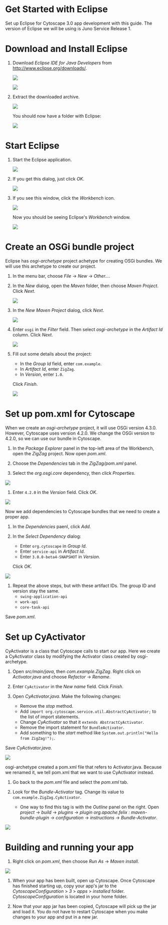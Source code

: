 # Get Started with Eclipse

Set up Eclipse for Cytoscape 3.0 app development with this guide.
The version of Eclipse we will be using is Juno Service Release 1.

# Download and Install Eclipse

 1. Download _Eclipse IDE for Java Developers_ from <http://www.eclipse.org/downloads/>.

    ![](https://raw.github.com/cytoscape/ZigZag/master/getstartedwitheclipse/download1.png)

    ![](https://raw.github.com/cytoscape/ZigZag/master/getstartedwitheclipse/download2.png)

 1. Extract the downloaded archive.

    ![](https://raw.github.com/cytoscape/ZigZag/master/getstartedwitheclipse/extract.png)

    You should now have a folder with Eclipse:

    ![](https://raw.github.com/cytoscape/ZigZag/master/getstartedwitheclipse/extract2.png)

# Start Eclipse

 1. Start the Eclipse application.

    ![](https://raw.github.com/cytoscape/ZigZag/master/getstartedwitheclipse/launch.png)

 1. If you get this dialog, just click _OK_.

    ![](https://raw.github.com/cytoscape/ZigZag/master/getstartedwitheclipse/workspacesetup.png)

 1. If you see this window, click the _Workbench_ icon.

    ![](https://raw.github.com/cytoscape/ZigZag/master/getstartedwitheclipse/welcomescreen.png)

    Now you should be seeing Eclipse's _Workbench_ window.

    ![](https://raw.github.com/cytoscape/ZigZag/master/getstartedwitheclipse/workspace.png)

# Create an OSGi bundle project

Eclipse has _osgi-archetype_ project achetype for creating OSGi bundles. We will use this
archetype to create our project.

 1. In the menu bar, choose _File_ &rarr; _New_ &rarr; _Other..._.

 1. In the _New_ dialog, open the _Maven_ folder, then choose _Maven Project_. Click _Next_.

    ![](https://raw.github.com/cytoscape/ZigZag/master/getstartedwitheclipse/newmvnproj.png)

 1. In the _New Maven Project_ dialog, click _Next_.

    ![](https://raw.github.com/cytoscape/ZigZag/master/getstartedwitheclipse/newmvnproj2.png)

 1. Enter `osgi` in the _Filter_ field. Then select _osgi-archetype_ in the _Artifact Id_ column.
    Click _Next_.

    ![](https://raw.github.com/cytoscape/ZigZag/master/getstartedwitheclipse/newmvnproj3.png)

 1. Fill out some details about the project:
    - In the _Group Id_ field, enter `com.example`.
    - In _Artifact Id_, enter `ZigZag`.
    - In _Version_, enter `1.0`.

    Click _Finish_.

    ![](https://raw.github.com/cytoscape/ZigZag/master/getstartedwitheclipse/newmvnproj4.png)

# Set up pom.xml for Cytoscape

When we create an _osgi-archetype_ project, it will use OSGi version 4.3.0. However, Cytoscape
uses version 4.2.0. We change the OSGi version to 4.2.0, so we can use our bundle in Cytoscape.

 1. In the _Package Explorer_ panel in the top-left area of the Workbench, open the
    _ZigZag_ project. Now open _pom.xml_.

 1. Choose the _Dependencies_ tab in the _ZigZag/pom.xml_ panel.

 1. Select the _org.osgi.core_ dependency, then click _Properties_.

  ![](https://raw.github.com/cytoscape/ZigZag/master/getstartedwitheclipse/osgi-version.png)

 1. Enter `4.2.0` in the _Version_ field. Click _OK_.

  ![](https://raw.github.com/cytoscape/ZigZag/master/getstartedwitheclipse/osgi-version2.png)

Now we add dependencies to Cytoscape bundles that we need to create a proper app.

 1. In the _Dependencies_ paenl, click _Add_.

 1. In the _Select Dependency_ dialog:
    - Enter `org.cytoscape` in _Group Id_.
    - Enter `service-api` in _Artifact Id_.
    - Enter `3.0.0-beta4-SNAPSHOT` in _Version_.

    Click _OK_.

  ![](https://raw.github.com/cytoscape/ZigZag/master/getstartedwitheclipse/add-dep-serviceapi.png)

 1. Repeat the above steps, but with these artifact IDs. The group ID and version stay the same.
    - `swing-application-api`
    - `work-api`
    - `core-task-api`

Save _pom.xml_.

# Set up CyActivator

CyActivator is a class that Cytoscape calls to start our app. Here we create a CyActivator class by
modifying the Activator class created by osgi-archetype.

 1. Open _src/main/java_, then _com.example.ZigZag_. Right click on _Activator.java_ and choose
    _Refactor_ &rarr; _Rename_.

 1. Enter `CyActivator` in the _New name_ field. Click _Finish_.

 1. Open _CyActivator.java_. Make the following changes:
    - Remove the _stop_ method.
    - Add `import org.cytoscape.service.util.AbstractCyActivator;` to the list of import statements.
    - Change _CyActivator_ so that it `extends AbstractCyActivator`.
    - Remove the import statement for `BundleActivator`.
    - Add something to the _start_ method like `System.out.println("Hello from ZigZag!");`.

  Save _CyActivator.java_.

  ![](https://raw.github.com/cytoscape/ZigZag/master/getstartedwitheclipse/cyactivator.png)

osgi-archetype created a pom.xml file that refers to Activator.java. Because we renamed it,
we tell pom.xml that we want to use CyActivator instead.

 1. Go back to the _pom.xml_ file and select the _pom.xml_ tab.

 1. Look for the _Bundle-Activator_ tag. Change its value to `com.example.ZigZag.CyActivator`.
    - One way to find this tag is with the _Outline_ panel on the right. Open
      _project_ &rarr; _build_ &rarr; _plugins_ &rarr; _plugin org.apache.felix : maven-bundle-plugin_
      &rarr; _configuration_ &rarr; _instructions_ &rarr; _Bundle-Activator_.

   ![](https://raw.github.com/cytoscape/ZigZag/master/getstartedwitheclipse/bundleactivator.png)

# Building and running your app

 1. Right click on _pom.xml_, then choose _Run As_ &rarr; _Maven install_.

   ![](https://raw.github.com/cytoscape/ZigZag/master/getstartedwitheclipse/mvninstall.png)

 1. When your app has been built, open up Cytoscape. Once Cytoscape has finished starting up,
    copy your app's jar to the  _CytoscapeConfiguration_ > _3_ > _apps_ > _installed_ folder.
    _CytoscapeConfiguration_ is located in your home folder.

 1. Now that your app jar has been copied, Cytoscape will pick up the jar and load it. You do
    not have to restart Cytoscape when you make changes to your app and put in a new jar.
